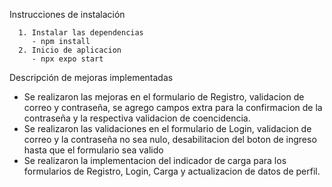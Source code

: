 Instrucciones de instalación

      1. Instalar las dependencias
         - npm install
      2. Inicio de aplicacion
         - npx expo start

Descripción de mejoras implementadas

* Se realizaron las mejoras en el formulario de Registro, validacion de correo y contraseña, se agrego campos extra para la confirmacion de la contraseña y la respectiva validacion de coencidencia.
* Se realizaron las validaciones en el formulario de Login, validacion de correo y la contraseña no sea nulo, desabilitacion del boton de ingreso hasta que el formulario sea valido
* Se realizaron la implementacion del indicador de carga para los formularios de Registro, Login, Carga y actualizacion de datos de perfil.
